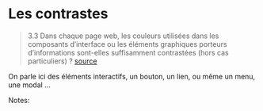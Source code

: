 <!-- .slide: -->

# Les contrastes

> 3.3 Dans chaque page web, les couleurs utilisées dans les composants d’interface ou les éléments graphiques porteurs d’informations sont-elles suffisamment contrastées (hors cas particuliers) ?
> [source]()

On parle ici des éléments interactifs, un bouton, un lien, ou même un menu, une modal ...

Notes: 

